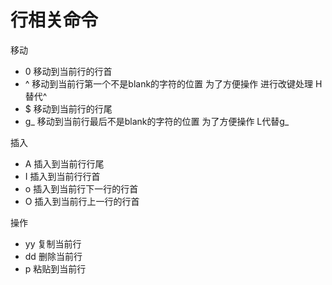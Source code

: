 # 行相关命令

移动
* 0 移动到当前行的行首
* ^ 移动到当前行第一个不是blank的字符的位置 为了方便操作 进行改键处理 H替代^
* $ 移动到当前行的行尾
* g_ 移动到当前行最后不是blank的字符的位置 为了方便操作 L代替g_

插入
* A 插入到当前行行尾
* I 插入到当前行行首
* o 插入到当前行下一行的行首
* O 插入到当前行上一行的行首

操作
* yy 复制当前行
* dd 删除当前行
* p 粘贴到当前行
